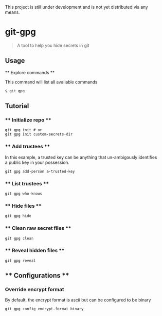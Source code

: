 This project is still under development and is not yet distributed via any means.

# git-gpg
> A tool to help you hide secrets in git

## Usage

** Explore commands **

This command will list all available commands
```bash
$ git gpg
```

## Tutorial

### ** Initialize repo **

```
git gpg init # or
git gpg init custom-secrets-dir
```

### ** Add trustees **

In this example, a trusted key can be anything that un-ambigously identifies a public key in your possession.
```
git gpg add-person a-trusted-key
```

###  ** List trustees **

```
git gpg who-knows
```

###  ** Hide files **

```
git gpg hide
```

### ** Clean raw secret files **

```
git gpg clean
```

### ** Reveal hidden files **

```
git gpg reveal
```

## ** Configurations **

### Override encrypt format

By default, the encrypt format is ascii but can be configured to be binary
```
git gpg config encrypt.format binary
```
